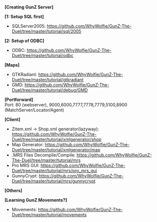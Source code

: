 <b>[Creating GunZ Server] </b> <br>

<b>[1: Setup SQL first]</b>
- SQLServer2005: https://github.com/WhyWolfie/GunZ-The-Duel/tree/master/tutorial/sql/2005

<b>[2: Setup of ODBC] </b> <br>
- ODBC: https://github.com/WhyWolfie/GunZ-The-Duel/tree/master/tutorial/odbc

<b>[Maps]</b><br>
- GTKRadiant: https://github.com/WhyWolfie/GunZ-The-Duel/tree/master/tutorial/gtkradiant
- GMD: https://github.com/WhyWolfie/GunZ-The-Duel/tree/master/tutorial/debug/GMD

<b>[Portforward]</b><br>
Port: 80 (webserver), 9000,6000,7777,7778,7779,5100,8900 (MatchServer/Locator/Agent)<br>

<b>[Client]</b><br>
- Zitem.xml -> Shop.xml generator(lazyway): https://github.com/WhyWolfie/GunZ-The-Duel/tree/master/tutorial/xmlgenerator/shop
- Map Generator: https://github.com/WhyWolfie/GunZ-The-Duel/tree/master/tutorial/xmlgenerator/map
- .MRS Files Decompile/Compile: https://github.com/WhyWolfie/GunZ-The-Duel/tree/master/tutorial/mrs
- Pro MRS GUI: https://github.com/WhyWolfie/GunZ-The-Duel/tree/master/tutorial/mrs/pro_mrs_gui
- GunnyCrypt: https://github.com/WhyWolfie/GunZ-The-Duel/tree/master/tutorial/mrs/gunnycrypt

<b>[Others]</b><br>

<b>[Learning GunZ Movements?]</b> <br>
- Movements: https://github.com/WhyWolfie/GunZ-The-Duel/tree/master/tutorial/movements
